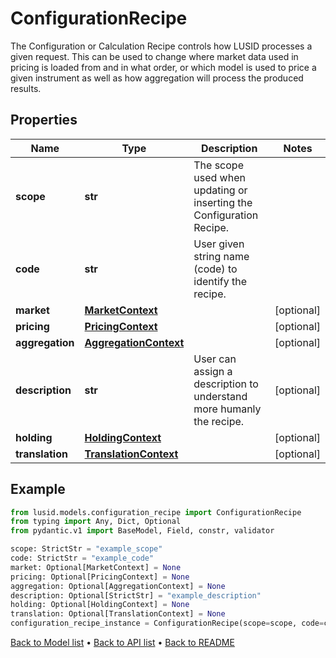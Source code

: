 # ConfigurationRecipe

The Configuration or Calculation Recipe controls how LUSID processes a given request.  This can be used to change where market data used in pricing is loaded from and in what order, or which model is used to  price a given instrument as well as how aggregation will process the produced results.
## Properties
Name | Type | Description | Notes
------------ | ------------- | ------------- | -------------
**scope** | **str** | The scope used when updating or inserting the Configuration Recipe. | 
**code** | **str** | User given string name (code) to identify the recipe. | 
**market** | [**MarketContext**](MarketContext.md) |  | [optional] 
**pricing** | [**PricingContext**](PricingContext.md) |  | [optional] 
**aggregation** | [**AggregationContext**](AggregationContext.md) |  | [optional] 
**description** | **str** | User can assign a description to understand more humanly the recipe. | [optional] 
**holding** | [**HoldingContext**](HoldingContext.md) |  | [optional] 
**translation** | [**TranslationContext**](TranslationContext.md) |  | [optional] 
## Example

```python
from lusid.models.configuration_recipe import ConfigurationRecipe
from typing import Any, Dict, Optional
from pydantic.v1 import BaseModel, Field, constr, validator

scope: StrictStr = "example_scope"
code: StrictStr = "example_code"
market: Optional[MarketContext] = None
pricing: Optional[PricingContext] = None
aggregation: Optional[AggregationContext] = None
description: Optional[StrictStr] = "example_description"
holding: Optional[HoldingContext] = None
translation: Optional[TranslationContext] = None
configuration_recipe_instance = ConfigurationRecipe(scope=scope, code=code, market=market, pricing=pricing, aggregation=aggregation, description=description, holding=holding, translation=translation)

```

[Back to Model list](../README.md#documentation-for-models) &#8226; [Back to API list](../README.md#documentation-for-api-endpoints) &#8226; [Back to README](../README.md)


